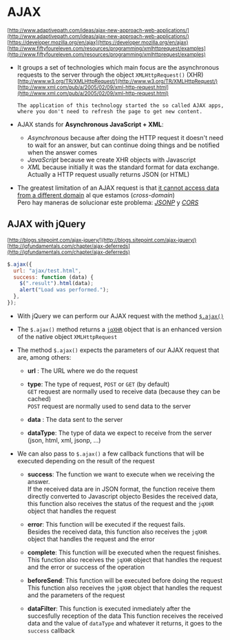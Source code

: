 # AJAX

<sub>[http://www.adaptivepath.com/ideas/ajax-new-approach-web-applications/](http://www.adaptivepath.com/ideas/ajax-new-approach-web-applications/)</sub>  
<sub>[https://developer.mozilla.org/en/ajax](https://developer.mozilla.org/en/ajax)</sub>  
<sub>[http://www.fiftyfoureleven.com/resources/programming/xmlhttprequest/examples](http://www.fiftyfoureleven.com/resources/programming/xmlhttprequest/examples)</sub>

- It groups a set of technologies which main focus are the asynchronous requests to the server through the object `XMLHttpRequest()` (XHR)  
  <sub>[http://www.w3.org/TR/XMLHttpRequest/](http://www.w3.org/TR/XMLHttpRequest/) </sub>  
  <sub>[http://www.xml.com/pub/a/2005/02/09/xml-http-request.html](http://www.xml.com/pub/a/2005/02/09/xml-http-request.html) </sub>

      The application of this technology started the so called AJAX apps, where you don't need to refresh the page to get new content.

- AJAX stands for **Asynchronous JavaScript + XML**:

  - _Asynchronous_ because after doing the HTTP request it doesn't need to wait for an answer, but can continue doing things and be notified when the answer comes
  - _JavaScript_ because we create XHR objects with Javascript
  - _XML_ because initially it was the standard format for data exchange. Actually a HTTP request usually returns JSON (or HTML)

- The greatest limitation of an AJAX request is that [it cannot access data from a different domain](https://github.com/juanmaguitar/training-frontend-docs/tree/master/same_origin_policy) al que estamos (_cross-domain_)  
   Pero hay maneras de solucionar este problema: [_JSONP_](https://github.com/juanmaguitar/javascript-notes/tree/master/markdown-en/15-same-origin-policy/JSONP) y [_CORS_](https://github.com/juanmaguitar/javascript-notes/tree/master/markdown-en/15-same-origin-policy/CORS)

## AJAX with jQuery

<sub>[http://blogs.sitepoint.com/ajax-jquery/](http://blogs.sitepoint.com/ajax-jquery/)</sub>  
<sub>[http://jqfundamentals.com/chapter/ajax-deferreds](http://jqfundamentals.com/chapter/ajax-deferreds)</sub>

```javascript
$.ajax({
  url: "ajax/test.html",
  success: function (data) {
    $(".result").html(data);
    alert("Load was performed.");
  },
});
```

- With jQuery we can perform our AJAX request with the method [`$.ajax()`](http://api.jquery.com/jQuery.ajax/)

- The `$.ajax()` method returns a [`jqXHR`](http://api.jquery.com/jQuery.ajax/#jqXHR) object that is an enhanced version of the native object `XMLHttpRequest`

- The method `$.ajax()` expects the parameters of our AJAX request that are, among others:

  - **url** : The URL where we do the request

  - **type**: The type of request, `POST` or `GET` (by default)  
     `GET` request are normally used to receive data (because they can be cached)  
     `POST` request are normally used to send data to the server

  - **data** : The data sent to the server

  - **dataType**: The type of data we expect to receive from the server (json, html, xml, jsonp, …)

- We can also pass to `$.ajax()` a few callback functions that will be executed depending on the result of the request

  - **success**: The function we want to execute when we receiving the answer.  
     If the received data are in JSON format, the function receive them directly converted to Javascript objecto
    Besides the received data, this function also receives the status of the request and the `jqXHR` object that handles the request

  - **error**: This function will be executed if the request fails.  
     Besides the received data, this function also receives the `jqXHR` object that handles the request and the error

  - **complete**: This function will be executed when the request finishes.
    This function also receives the `jqXHR` object that handles the request and the error or success of the operation

  - **beforeSend**: This function will be executed before doing the request
    This function also receives the `jqXHR` object that handles the request and the parameters of the request

  - **dataFilter**: This function is executed inmediately after the succesfully reception of the data
    This function receives the received data and the value of `dataType` and whatever it returns, it goes to the `success` callback
